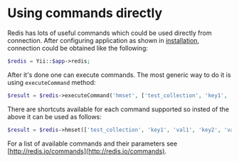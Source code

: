 Using commands directly
=======================

Redis has lots of useful commands which could be used directly from connection. After configuring application as
shown in [installation](installation.md), connection could be obtained like the following:

```php
$redis = Yii::$app->redis;
```

After it's done one can execute commands. The most generic way to do it is using `executeCommand` method:

```php
$result = $redis->executeCommand('hmset', ['test_collection', 'key1', 'val1', 'key2', 'val2']);
```

There are shortcuts available for each command supported so insted of the above it can be used as follows:

```php
$result = $redis->hmset(['test_collection', 'key1', 'val1', 'key2', 'val2']);
```

For a list of available commands and their parameters see [http://redis.io/commands](http://redis.io/commands).